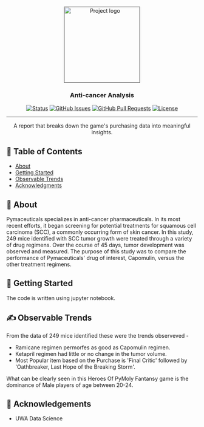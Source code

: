 <p align="center">
  <a href="" rel="noopener">
 <img width=200px height=200px src="https://i.imgur.com/6wj0hh6.jpg" alt="Project logo"></a>
</p>

<h3 align="center">Anti-cancer Analysis</h3>

<div align="center">

[![Status](https://img.shields.io/badge/status-active-success.svg)]()
[![GitHub Issues](https://img.shields.io/github/issues/kylelobo/The-Documentation-Compendium.svg)](https://github.com/kylelobo/The-Documentation-Compendium/issues)
[![GitHub Pull Requests](https://img.shields.io/github/issues-pr/kylelobo/The-Documentation-Compendium.svg)](https://github.com/kylelobo/The-Documentation-Compendium/pulls)
[![License](https://img.shields.io/badge/license-MIT-blue.svg)](/LICENSE)

</div>

---

<p align="center">  A report that breaks down the game's purchasing data into meaningful insights.
    <br> 
</p>

## 📝 Table of Contents

- [About](#about)
- [Getting Started](#getting_started)
- [Observable Trends](#trends)
- [Acknowledgments](#acknowledgement)

## 🧐 About <a name = "about"></a>
Pymaceuticals specializes in anti-cancer pharmaceuticals. In its most recent efforts, it began screening for potential treatments for squamous cell carcinoma (SCC), a commonly occurring form of skin cancer.
In this study, 249 mice identified with SCC tumor growth were treated through a variety of drug regimens. Over the course of 45 days, tumor development was observed and measured. The purpose of this study was to compare the performance of Pymaceuticals' drug of interest, Capomulin, versus the other treatment regimens.

## 🏁 Getting Started <a name = "getting_started"></a>

The code is written using jupyter notebook.


## ✍️ Observable Trends <a name = "trends"></a>
From the data of 249 mice identified these were the trends observeved -
- Ramicane regimen permorfes as good as Capomulin regimen.
- Ketapril regimen had little or no change in the tumor volume.
- Most Popular item based on the Purchase is 'Final Critic' followed by 'Oathbreaker, Last Hope of the Breaking Storm'.

What can be clearly seen in this Heroes Of PyMoly Fantansy game is the dominance of Male players of age between 20-24.

## 🎉 Acknowledgements <a name = "acknowledgement"></a>
- UWA Data Science
